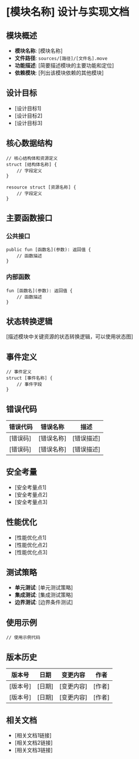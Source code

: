 # [模块名称] 设计与实现文档

## 模块概述
- **模块名称**: [模块名称]
- **文件路径**: `sources/[路径]/[文件名].move`
- **功能描述**: [简要描述模块的主要功能和定位]
- **依赖模块**: [列出该模块依赖的其他模块]

## 设计目标
- [设计目标1]
- [设计目标2]
- [设计目标3]

## 核心数据结构
```move
// 核心结构体和资源定义
struct [结构体名称] {
    // 字段定义
}

resource struct [资源名称] {
    // 字段定义
}
```

## 主要函数接口
### 公共接口
```move
public fun [函数名](参数): 返回值 {
    // 函数描述
}
```

### 内部函数
```move
fun [函数名](参数): 返回值 {
    // 函数描述
}
```

## 状态转换逻辑
[描述模块中关键资源的状态转换逻辑，可以使用状态图]

## 事件定义
```move
// 事件定义
struct [事件名称] {
    // 事件字段
}
```

## 错误代码
| 错误代码 | 错误名称 | 描述 |
|---------|---------|-----|
| [错误码] | [错误名称] | [错误描述] |
| [错误码] | [错误名称] | [错误描述] |

## 安全考量
- [安全考量点1]
- [安全考量点2]
- [安全考量点3]

## 性能优化
- [性能优化点1]
- [性能优化点2]
- [性能优化点3]

## 测试策略
- **单元测试**: [单元测试策略]
- **集成测试**: [集成测试策略]
- **边界测试**: [边界条件测试]

## 使用示例
```move
// 使用示例代码
```

## 版本历史
| 版本号 | 日期 | 变更内容 | 作者 |
|-------|------|---------|-----|
| [版本号] | [日期] | [变更内容] | [作者] |
| [版本号] | [日期] | [变更内容] | [作者] |

## 相关文档
- [相关文档1链接]
- [相关文档2链接]
- [相关文档3链接] 